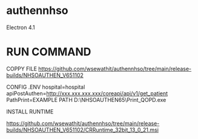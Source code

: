 # authennhso
Electron 4.1
# RUN COMMAND 
COPPY FILE https://github.com/wsewathit/authennhso/tree/main/release-builds/NHSOAUTHEN_V651102

CONFIG .ENV 
hospital=hospital
apiPostAuthen=http://xxx.xxx.xxx.xxx/coreapi/api/v1/get_patient
PathPrint=EXAMPLE PATH D:\\NHSOAUTHEN65\\Print_QOPD.exe

INSTALL RUNTIME 

https://github.com/wsewathit/authennhso/tree/main/release-builds/NHSOAUTHEN_V651102/CRRuntime_32bit_13_0_21.msi